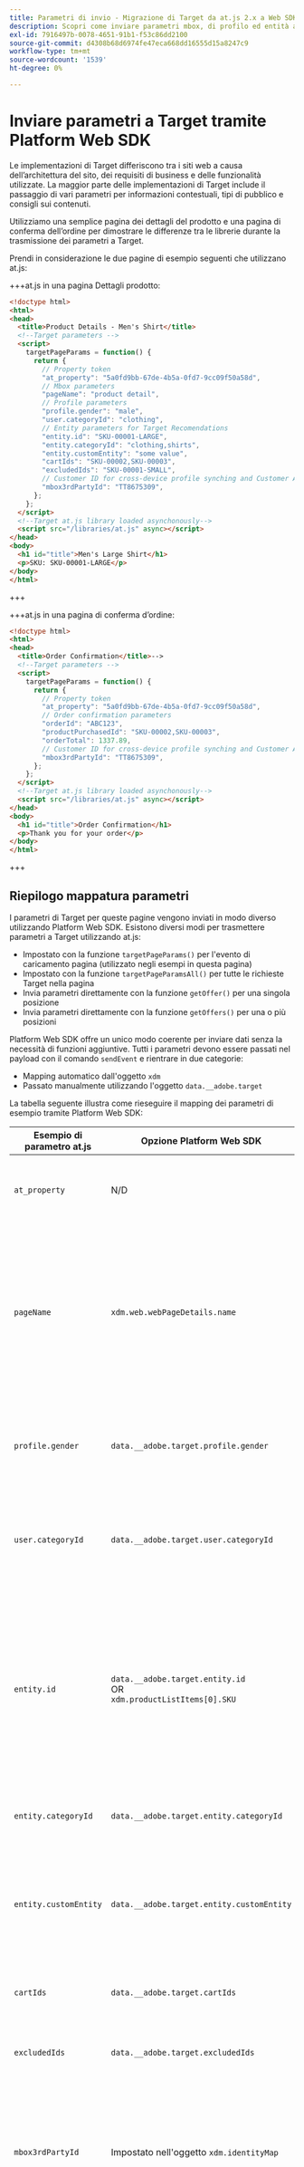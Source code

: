 ```yaml
---
title: Parametri di invio - Migrazione di Target da at.js 2.x a Web SDK
description: Scopri come inviare parametri mbox, di profilo ed entità ad Adobe Target utilizzando Experience Platform Web SDK.
exl-id: 7916497b-0078-4651-91b1-f53c86dd2100
source-git-commit: d4308b68d6974fe47eca668dd16555d15a8247c9
workflow-type: tm+mt
source-wordcount: '1539'
ht-degree: 0%

---
```


# Inviare parametri a Target tramite Platform Web SDK

Le implementazioni di Target differiscono tra i siti web a causa dell’architettura del sito, dei requisiti di business e delle funzionalità utilizzate. La maggior parte delle implementazioni di Target include il passaggio di vari parametri per informazioni contestuali, tipi di pubblico e consigli sui contenuti.

Utilizziamo una semplice pagina dei dettagli del prodotto e una pagina di conferma dell’ordine per dimostrare le differenze tra le librerie durante la trasmissione dei parametri a Target.

Prendi in considerazione le due pagine di esempio seguenti che utilizzano at.js:

+++at.js in una pagina Dettagli prodotto:

```HTML
<!doctype html>
<html>
<head>
  <title>Product Details - Men's Shirt</title>
  <!--Target parameters -->
  <script>
    targetPageParams = function() {
      return {
        // Property token
        "at_property": "5a0fd9bb-67de-4b5a-0fd7-9cc09f50a58d",
        // Mbox parameters
        "pageName": "product detail",
        // Profile parameters
        "profile.gender": "male",
        "user.categoryId": "clothing",
        // Entity parameters for Target Recomendations
        "entity.id": "SKU-00001-LARGE",
        "entity.categoryId": "clothing,shirts",
        "entity.customEntity": "some value",
        "cartIds": "SKU-00002,SKU-00003",
        "excludedIds": "SKU-00001-SMALL",
        // Customer ID for cross-device profile synching and Customer Attributes
        "mbox3rdPartyId": "TT8675309",
      };
    };
  </script>
  <!--Target at.js library loaded asynchonously-->
  <script src="/libraries/at.js" async></script>
</head>
<body>
  <h1 id="title">Men's Large Shirt</h1>
  <p>SKU: SKU-00001-LARGE</p>
</body>
</html>
```

+++


+++at.js in una pagina di conferma d’ordine:

```HTML
<!doctype html>
<html>
<head>
  <title>Order Confirmation</title>-->
  <!--Target parameters -->
  <script>
    targetPageParams = function() {
      return {
        // Property token
        "at_property": "5a0fd9bb-67de-4b5a-0fd7-9cc09f50a58d",
        // Order confirmation parameters
        "orderId": "ABC123",
        "productPurchasedId": "SKU-00002,SKU-00003",
        "orderTotal": 1337.89,
        // Customer ID for cross-device profile synching and Customer Attributes
        "mbox3rdPartyId": "TT8675309",
      };
    };
  </script>
  <!--Target at.js library loaded asynchonously-->
  <script src="/libraries/at.js" async></script>
</head>
<body>
  <h1 id="title">Order Confirmation</h1>
  <p>Thank you for your order</p>
</body>
</html>
```

+++


## Riepilogo mappatura parametri

I parametri di Target per queste pagine vengono inviati in modo diverso utilizzando Platform Web SDK. Esistono diversi modi per trasmettere parametri a Target utilizzando at.js:

- Impostato con la funzione `targetPageParams()` per l&#39;evento di caricamento pagina (utilizzato negli esempi in questa pagina)
- Impostato con la funzione `targetPageParamsAll()` per tutte le richieste Target nella pagina
- Invia parametri direttamente con la funzione `getOffer()` per una singola posizione
- Invia parametri direttamente con la funzione `getOffers()` per una o più posizioni


Platform Web SDK offre un unico modo coerente per inviare dati senza la necessità di funzioni aggiuntive. Tutti i parametri devono essere passati nel payload con il comando `sendEvent` e rientrare in due categorie:

- Mapping automatico dall&#39;oggetto `xdm`
- Passato manualmente utilizzando l&#39;oggetto `data.__adobe.target`

La tabella seguente illustra come rieseguire il mapping dei parametri di esempio tramite Platform Web SDK:

| Esempio di parametro at.js | Opzione Platform Web SDK | Note |
| --- | --- | --- |
| `at_property` | N/D | I token di proprietà sono configurati nello stream di dati [1} e non possono essere impostati nella chiamata `sendEvent`.](https://experienceleague.adobe.com/docs/experience-platform/edge/datastreams/configure.html#target) |
| `pageName` | `xdm.web.webPageDetails.name` | Tutti i parametri mbox di Target devono essere passati come parte dell&#39;oggetto `xdm` e devono essere conformi a uno schema utilizzando la classe ExperienceEvent XDM. I parametri mbox non possono essere passati come parte dell&#39;oggetto `data`. |
| `profile.gender` | `data.__adobe.target.profile.gender` | Tutti i parametri di profilo di Target devono essere passati come parte dell&#39;oggetto `data` e con prefisso `profile.` per essere mappati in modo appropriato. |
| `user.categoryId` | `data.__adobe.target.user.categoryId` | Parametro riservato utilizzato per la funzionalità Affinità tra categorie di Target che deve essere passata come parte dell&#39;oggetto `data`. |
| `entity.id` | `data.__adobe.target.entity.id` <br>OR<br> `xdm.productListItems[0].SKU` | Gli ID entità vengono utilizzati per i contatori comportamentali di Target Recommendations. Questi ID entità possono essere passati come parte dell&#39;oggetto `data` o mappati automaticamente dal primo elemento nell&#39;array `xdm.productListItems` se l&#39;implementazione utilizza tale gruppo di campi. |
| `entity.categoryId` | `data.__adobe.target.entity.categoryId` | Gli ID categoria entità possono essere passati come parte dell&#39;oggetto `data`. |
| `entity.customEntity` | `data.__adobe.target.entity.customEntity` | I parametri di entità personalizzati vengono utilizzati per aggiornare il catalogo dei prodotti Recommendations. Questi parametri personalizzati devono essere passati come parte dell&#39;oggetto `data`. |
| `cartIds` | `data.__adobe.target.cartIds` | Utilizzato per gli algoritmi di consigli basati sul carrello di Target. |
| `excludedIds` | `data.__adobe.target.excludedIds` | Utilizzato per evitare che ID di entità specifici vengano restituiti in una progettazione di consigli. |
| `mbox3rdPartyId` | Impostato nell&#39;oggetto `xdm.identityMap` | Utilizzato per sincronizzare i profili Target tra dispositivi e Attributi del cliente. Lo spazio dei nomi da utilizzare per l&#39;ID cliente deve essere specificato nella configurazione [Target dello stream di dati](https://experienceleague.adobe.com/docs/experience-platform/edge/personalization/adobe-target/using-mbox-3rdpartyid.html). |
| `orderId` | `xdm.commerce.order.purchaseID` | Utilizzato per identificare un ordine univoco per il tracciamento delle conversioni di Target. |
| `orderTotal` | `xdm.commerce.order.priceTotal` | Utilizzato per tenere traccia dei totali degli ordini per gli obiettivi di conversione e ottimizzazione di Target. |
| `productPurchasedId` | `data.__adobe.target.productPurchasedId` <br>OR<br> `xdm.productListItems[0-n].SKU` | Utilizzato per il tracciamento delle conversioni di Target e gli algoritmi di consigli. Per ulteriori informazioni, consulta la sezione [parametri entità](#entity-parameters) di seguito. |
| `mboxPageValue` | `data.__adobe.target.mboxPageValue` | Utilizzato per l&#39;obiettivo dell&#39;attività [punteggio personalizzato](https://experienceleague.adobe.com/docs/target/using/activities/success-metrics/capture-score.html). |

{style="table-layout:auto"}

## Parametri personalizzati

I parametri mbox personalizzati devono essere passati come dati XDM con il comando `sendEvent`. È importante assicurarsi che lo schema XDM includa tutti i campi necessari per l’implementazione di Target.

Esempio di at.js con `targetPageParams()`:

```JavaScript
targetPageParams = function() {
  return {
    "pageName": "product detail"
  };
};
```

Esempi di JavaScript di Platform Web SDK con il comando `sendEvent`:

>[!BEGINTABS]

>[!TAB JavaScript]

```JavaScript
alloy("sendEvent", {
  "xdm": {
    "web": {
      "webPageDetails": {
        // Other attributes included according to xdm schema
        "name": "product detail"
      }
    }
  }
});
```

>[!TAB Tag]

Nei tag, utilizza innanzitutto un elemento dati [!UICONTROL oggetto XDM] da mappare al campo XDM:

![Mappatura a un campo XDM in un elemento dati di oggetti XDM](assets/params-tags-pageName.png){zoomable="yes"}

Quindi includi il tuo [!UICONTROL oggetto XDM] nel tuo [!UICONTROL evento di invio] [!UICONTROL azione] (più [!UICONTROL oggetti XDM] possono essere [uniti](https://experienceleague.adobe.com/docs/experience-platform/tags/extensions/client/core/overview.html?lang=en#merged-objects)):

![Inclusione di un elemento dati dell&#39;oggetto XDM in un evento Send](assets/params-tags-sendEvent.png){zoomable="yes"}

>[!ENDTABS]


>[!NOTE]
>
>Poiché i parametri mbox personalizzati fanno parte dell&#39;oggetto `xdm`, è necessario aggiornare eventuali tipi di pubblico, attività o script di profilo che fanno riferimento a tali parametri mbox utilizzando i nuovi nomi. Per ulteriori informazioni, consulta la pagina [Aggiorna tipi di pubblico e script di profilo di Target per la compatibilità con Platform Web SDK](update-audiences.md) di questo tutorial.


## Parametri del profilo

I parametri del profilo di destinazione devono essere passati nell&#39;oggetto `data.__adobe.target` nel payload del comando `sendEvent` di Platform Web SDK.

Analogamente a at.js, anche tutti i parametri di profilo devono avere il prefisso `profile.` affinché il valore possa essere memorizzato correttamente come attributo di profilo di Target persistente. Il parametro riservato `user.categoryId` per la funzionalità Affinità tra categorie di Target ha il prefisso `user.`.

Esempio di at.js con `targetPageParams()`:

```JavaScript
targetPageParams = function() {
  return {
    "profile.gender": "male",
    "user.categoryId": "clothing"
  };
};
```

Esempi di Platform Web SDK con il comando `sendEvent`:

>[!BEGINTABS]

>[!TAB JavaScript]

```JavaScript
alloy("sendEvent", {
  "data": {
    "__adobe": {
      "target": {
        "profile.gender": "male",
        "user.categoryId": "clothing"
      }
    }
  }
});
```

>[!TAB Tag]

Nei tag, creare innanzitutto un elemento dati per definire l&#39;oggetto `data.__adobe.target`:

![Definizione dell&#39;oggetto dati in un elemento dati](assets/params-tags-dataObject.png){zoomable="yes"}

Quindi includi l&#39;oggetto dati nel tuo [!UICONTROL evento di invio] [!UICONTROL azione] (più [!UICONTROL oggetti] possono essere [uniti](https://experienceleague.adobe.com/docs/experience-platform/tags/extensions/client/core/overview.html?lang=en#merged-objects)):

![Inclusione di un oggetto dati in un evento di invio](assets/params-tags-sendEvent-withData.png){zoomable="yes"}

>[!ENDTABS]

## Parametri di entità

I parametri di entità vengono utilizzati per trasmettere dati comportamentali e informazioni di catalogo supplementari per Target Recommendations. Tutti i [parametri di entità](https://experienceleague.adobe.com/docs/target/using/recommendations/entities/entity-attributes.html) supportati da at.js sono supportati anche da Platform Web SDK. Analogamente ai parametri di profilo, tutti i parametri di entità devono essere passati sotto l&#39;oggetto `data.__adobe.target` nel payload del comando `sendEvent` di Platform Web SDK.

I parametri di entità per un elemento specifico devono avere il prefisso `entity.` per l&#39;acquisizione dei dati corretta. I parametri riservati `cartIds` e `excludedIds` per gli algoritmi dei consigli non devono avere un prefisso e il valore di ciascuno deve contenere un elenco separato da virgole di ID entità.

Esempio di at.js con `targetPageParams()`:

```JavaScript
targetPageParams = function() {
  return {
    "entity.id": "SKU-00001-LARGE",
    "entity.categoryId": "clothing,shirts",
    "entity.customEntity": "some value",
    "cartIds": "SKU-00002,SKU-00003",
    "excludedIds": "SKU-00001-SMALL"
  };
};
```

Esempi di Platform Web SDK con il comando `sendEvent`:

>[!BEGINTABS]

>[!TAB JavaScript]

```JavaScript
alloy("sendEvent", {
  "data": {
    "__adobe": {
      "target": {
        "entity.id": "SKU-00001-LARGE",
        "entity.categoryId": "clothing,shirts",
        "entity.customEntity": "some value",
        "cartIds": "SKU-00002,SKU-00003",
        "excludedIds": "SKU-00001-SMALL"
      }
    }
  }
});
```

>[!TAB Tag]

Nei tag, creare innanzitutto un elemento dati per definire l&#39;oggetto `data.__adobe.target`:

![Definizione dell&#39;oggetto dati in un elemento dati](assets/params-tags-dataObject-entities.png){zoomable="yes"}

Quindi includi l&#39;oggetto dati nel tuo [!UICONTROL evento di invio] [!UICONTROL azione] (più [!UICONTROL oggetti] possono essere [uniti](https://experienceleague.adobe.com/docs/experience-platform/tags/extensions/client/core/overview.html?lang=en#merged-objects)):

![Inclusione di un oggetto dati in un evento di invio](assets/params-tags-sendEvent-withData.png){zoomable="yes"}

>[!ENDTABS]

>[!NOTE]
>
>Se si utilizza il gruppo di campi `commerce` e l&#39;array `productListItems` è incluso nel payload XDM, il primo valore `SKU` in questo array viene mappato a `entity.id` allo scopo di incrementare una visualizzazione di prodotto.


## Parametri di acquisto

I parametri di acquisto vengono trasmessi in una pagina di conferma dell’ordine dopo che quest’ultimo è stato completato correttamente e vengono utilizzati per gli obiettivi di conversione e ottimizzazione di Target. Con un&#39;implementazione di Platform Web SDK, questi parametri e vengono mappati automaticamente dai dati XDM passati come parte del gruppo di campi `commerce`.

Esempio di at.js con `targetPageParams()`:

```JavaScript
targetPageParams = function() {
  return {
    "orderId": "ABC123",
    "productPurchasedId": "SKU-00002,SKU-00003"
    "orderTotal": 1337.89
  };
};
```

Le informazioni di acquisto vengono passate a Target quando il gruppo di campi `commerce` ha `purchases.value` impostato su `1`. L&#39;ID ordine e il totale ordine vengono mappati automaticamente dall&#39;oggetto `order`. Se l&#39;array `productListItems` è presente, i valori `SKU` vengono utilizzati per `productPurchasedId`.

Esempi di Platform Web SDK con il comando `sendEvent`:

>[!BEGINTABS]

>[!TAB JavaScript]

```JavaScript
alloy("sendEvent", {
  "xdm": {
    "commerce": {
      "order": {
        "purchaseID": "ABC123",
        "priceTotal": 1337.89
      },
      "purchases": {
        "value": 1
      }
    },
    "productListItems": [{
      "SKU": "SKU-00002"
    }, {
      "SKU": "SKU-00003"
    }]
  }
});
```

>[!TAB Tag]

Nei tag, utilizza innanzitutto un elemento dati [!UICONTROL oggetto XDM] da mappare ai campi XDM:

![Mappatura a un campo XDM in un elemento dati di oggetti XDM](assets/params-tags-purchase.png){zoomable="yes"}

Quindi includi il tuo [!UICONTROL oggetto XDM] nel tuo [!UICONTROL evento di invio] [!UICONTROL azione] (più [!UICONTROL oggetti XDM] possono essere [uniti](https://experienceleague.adobe.com/docs/experience-platform/tags/extensions/client/core/overview.html?lang=en#merged-objects)):

![Inclusione di un elemento dati dell&#39;oggetto XDM in un evento Send](assets/params-tags-sendEvent-purchase.png){zoomable="yes"}

>[!ENDTABS]


>[!NOTE]
>
>Il valore `productPurchasedId` può anche essere passato come elenco separato da virgole di ID entità sotto l&#39;oggetto `data`.


## ID cliente (mbox3rdPartyId)

Target consente la sincronizzazione dei profili tra dispositivi e sistemi utilizzando un singolo ID cliente. Con at.js, potrebbe essere impostato come `mbox3rdPartyId` nella richiesta di Target o come primo ID cliente inviato al servizio Experience Cloud Identity. A differenza di at.js, un&#39;implementazione di Platform Web SDK consente di specificare l&#39;ID cliente da utilizzare come `mbox3rdPartyId` in presenza di più. Ad esempio, se la tua azienda ha un ID cliente globale e ID cliente separati per diverse linee di business, puoi configurare quale ID Target deve utilizzare.

Sono disponibili alcuni passaggi per configurare la sincronizzazione ID per i casi di utilizzo di Target tra dispositivi diversi e Attributi cliente:

1. Crea uno spazio dei nomi di **[!UICONTROL identità]** per l&#39;ID cliente nella schermata **[!UICONTROL Identità]** di Data Collection o Platform
1. Assicurati che **[!UICONTROL alias]** in Attributi del cliente corrisponda al **[!UICONTROL simbolo di identità]** del tuo spazio dei nomi
1. Specifica il **[!UICONTROL simbolo di identità]** come **[!UICONTROL Spazio dei nomi ID terze parti di Target]** nella configurazione di Target dello stream di dati
1. Esegui un comando `sendEvent` utilizzando il gruppo di campi `identityMap`

Esempio di at.js con `targetPageParams()`:

```JavaScript
targetPageParams = function() {
  return {
    "mbox3rdPartyId": "TT8675309"
  };
};
```

Esempi di Platform Web SDK con il comando `sendEvent`:

>[!BEGINTABS]

>[!TAB JavaScript]

```JavaScript
alloy("sendEvent", {
  "xdm": {
    "identityMap": {
      "GLOBAL_CUSTOMER_ID": [{
        "id": "TT8675309",
        "authenticatedState": "authenticated"
      }]
    }
  }
});
```

>[!TAB Tag]

Il valore [!UICONTROL ID], [!UICONTROL Stato autenticato] e [!UICONTROL Spazio dei nomi] vengono acquisiti in un elemento dati [!UICONTROL Identity Map]:
![Elemento dati Identity Map che acquisisce l&#39;ID cliente](assets/params-tags-customerIdDataElement.png){zoomable="yes"}

L&#39;elemento dati [!UICONTROL Identity map] viene quindi utilizzato per impostare il campo [!UICONTROL identityMap] nell&#39;elemento dati [!UICONTROL XDM object]:
![Elemento dati Identity Map utilizzato nell&#39;elemento dati dell&#39;oggetto XDM](assets/params-tags-customerIdInXDMObject.png){zoomable="yes"}

L&#39;oggetto [!UICONTROL XDM] è quindi incluso nell&#39;azione [!UICONTROL Invia evento] di una regola:

![Inclusione di un elemento dati dell&#39;oggetto XDM in un evento Send](assets/params-tags-sendEvent-xdm.png){zoomable="yes"}

Nel servizio Adobe Target dello stream di dati, assicurati di impostare lo spazio dei nomi [!UICONTROL ID terze parti di Target] sullo stesso spazio dei nomi utilizzato nell&#39;elemento dati [!UICONTROL Identity map]:
![Imposta lo spazio dei nomi dell&#39;ID di terze parti di Target nello stream di dati](assets/params-tags-customerIdNamespaceInDatastream.png){zoomable="yes"}

>[!ENDTABS]

## Esempio di Platform Web SDK

Ora che sai come vengono mappati i diversi parametri di Target utilizzando Platform Web SDK, le nostre due pagine di esempio possono essere migrate da at.js a Platform Web SDK come mostrato di seguito. Le pagine di esempio includono:

- Frammento pre-hiding di Target per un’implementazione asincrona della libreria
- Codice di base dell’SDK web per Platform
- Libreria JavaScript di Platform Web SDK
- Un comando `configure` per inizializzare la libreria
- Un comando `sendEvent` per inviare dati e richiedere il rendering del contenuto di Target

+++SDK per web nella pagina Dettagli prodotto:

```HTML
<!doctype html>
<html>
<head>
  <title>Product Details - Men's Shirt</title>

  <!--Prehiding snippet for Target with asynchronous Web SDK deployment-->
  <script>
    !function(e,a,n,t){var i=e.head;if(i){
    if (a) return;
    var o=e.createElement("style");
    o.id="alloy-prehiding",o.innerText=n,i.appendChild(o),setTimeout(function(){o.parentNode&&o.parentNode.removeChild(o)},t)}}
    (document, document.location.href.indexOf("mboxEdit") !== -1, ".body { opacity: 0 !important }", 3000);
  </script>

  <!--Platform Web SDK base code-->
  <script>
    !function(n,o){o.forEach(function(o){n[o]||((n.__alloyNS=n.__alloyNS||
    []).push(o),n[o]=function(){var u=arguments;return new Promise(
    function(i,l){n[o].q.push([i,l,u])})},n[o].q=[])})}
    (window,["alloy"]);
  </script>

  <!--Platform Web SDK loaded asynchonously. Change the src to use the latest supported version.-->
  <script src="https://cdn1.adoberesources.net/alloy/2.6.4/alloy.min.js" async></script>

  <!--Configure Platform Web SDK and send event-->
  <script>
    alloy("configure", {
      "edgeConfigId": "ebebf826-a01f-4458-8cec-ef61de241c93",
      "orgId":"ADB3LETTERSANDNUMBERS@AdobeOrg"
    });
    alloy("sendEvent", {
      "renderDecisions": true,
      "xdm": {
        "identityMap": {
          "GLOBAL_CUSTOMER_ID": [{
            "id": "TT8675309",
            "authenticatedState": "authenticated"
          }]
        },
        "web": {
          "webPageDetails": {
            // Other attributes included according to XDM schema
            "pageName": "product detail"
          }
        }
      },
      "data": {
        "__adobe": {
          "target": {
            "profile.gender": "male",
            "user.categoryId": "clothing",
            "entity.id": "SKU-00001-LARGE",
            "entity.categoryId": "clothing,shirts",
            "entity.customEntity": "some value",
            "cartIds": "SKU-00002,SKU-00003",
            "excludedIds": "SKU-00001-SMALL"
          }
        }
      }
    });
  </script>
</head>
<body>
  <h1 id="title">Men's Large Shirt</h1>
  <p>SKU: SKU-00001-LARGE</p>
</body>
</html>
```

+++

+++SDK per web nella pagina di conferma di un ordine:

```HTML
<!doctype html>
<html>
<head>
  <title>Order Confirmation</title>


  <!--Prehiding snippet for Target with asynchronous Web SDK deployment-->

  <script>
    !function(e,a,n,t){var i=e.head;if(i){
    if (a) return;
    var o=e.createElement("style");
    o.id="alloy-prehiding",o.innerText=n,i.appendChild(o),setTimeout(function(){o.parentNode&&o.parentNode.removeChild(o)},t)}}
    (document, document.location.href.indexOf("mboxEdit") !== -1, ".body { opacity: 0 !important }", 3000);
  </script>

  <!--Platform Web SDK base code-->

  <script>
    !function(n,o){o.forEach(function(o){n[o]||((n.__alloyNS=n.__alloyNS||
    []).push(o),n[o]=function(){var u=arguments;return new Promise(
    function(i,l){n[o].q.push([i,l,u])})},n[o].q=[])})}
    (window,["alloy"]);
  </script>
  <!--Platform Web SDK loaded asynchonously. Change the src to use the latest supported version.-->
  <script src="https://cdn1.adoberesources.net/alloy/2.6.4/alloy.min.js" async></script>

  <!--Configure Platform Web SDK and send event-->
  <script>
    alloy("configure", {
      "edgeConfigId": "ebebf826-a01f-4458-8cec-ef61de241c93",
      "orgId":"ADB3LETTERSANDNUMBERS@AdobeOrg"
    });
    alloy("sendEvent", {
      "xdm": {
        "identityMap": {
          "GLOBAL_CUSTOMER_ID": [{
            "id": "TT8675309",
            "authenticatedState": "authenticated"
          }]
        },
        "commerce": {
          "order": {
            "purchaseID": "ABC123",
            "priceTotal": 1337.89
          },
          "purchases": {
            "value": 1
          }
        },
        "productListItems": [{
          "SKU": "SKU-00002"
        }, {
          "SKU": "SKU-00003"
        }]
      }
    });
  </script>
</head>
<body>
  <h1 id="title">Order Confirmation</h1>
  <p>Thank you for your order</p>
</body>
</html>
```

+++

Successivamente, scopri come [tenere traccia degli eventi di conversione di Target](track-events.md) con Platform Web SDK.

>[!NOTE]
>
>Ci impegniamo ad aiutarti con la migrazione di Target da at.js a Web SDK. Se incontri ostacoli con la migrazione o pensi che in questa guida manchino informazioni critiche, inviaci [questa discussione della community](https://experienceleaguecommunities.adobe.com/t5/adobe-experience-platform-data/tutorial-discussion-migrate-target-from-at-js-to-web-sdk/m-p/575587#M463).
